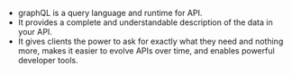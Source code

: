 - graphQL is a query language and runtime for API.
- It provides a complete and understandable description of the data in your API.
- It gives clients the power to ask for exactly what they need and nothing more, makes it easier to evolve APIs over time, and enables powerful developer tools.
